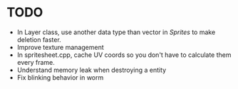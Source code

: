 # TODO
- In Layer class, use another data type than vector in *Sprites* to make deletion faster.
- Improve texture management
- In spritesheet.cpp, cache UV coords so you don't have to calculate them every frame.
- Understand memory leak when destroying a entity
- Fix blinking behavior in worm

